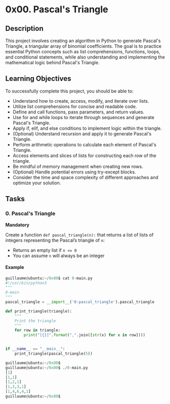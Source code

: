 # 0x00. Pascal's Triangle

## Description

This project involves creating an algorithm in Python to generate Pascal's Triangle, a triangular array of binomial coefficients. The goal is to practice essential Python concepts such as list comprehensions, functions, loops, and conditional statements, while also understanding and implementing the mathematical logic behind Pascal's Triangle.

## Learning Objectives

To successfully complete this project, you should be able to:

- Understand how to create, access, modify, and iterate over lists.
- Utilize list comprehensions for concise and readable code.
- Define and call functions, pass parameters, and return values.
- Use for and while loops to iterate through sequences and generate Pascal's Triangle.
- Apply if, elif, and else conditions to implement logic within the triangle.
- (Optional) Understand recursion and apply it to generate Pascal's Triangle.
- Perform arithmetic operations to calculate each element of Pascal's Triangle.
- Access elements and slices of lists for constructing each row of the triangle.
- Be mindful of memory management when creating new rows.
- (Optional) Handle potential errors using try-except blocks.
- Consider the time and space complexity of different approaches and optimize your solution.

## Tasks

### 0. Pascal's Triangle

**Mandatory**

Create a function `def pascal_triangle(n):` that returns a list of lists of integers representing the Pascal’s triangle of `n`:

- Returns an empty list if `n <= 0`
- You can assume `n` will always be an integer

#### Example

```python
guillaume@ubuntu:~/0x00$ cat 0-main.py
#!/usr/bin/python3
"""
0-main
"""
pascal_triangle = __import__('0-pascal_triangle').pascal_triangle

def print_triangle(triangle):
    """
    Print the triangle
    """
    for row in triangle:
        print("[{}]".format(",".join([str(x) for x in row])))


if __name__ == "__main__":
    print_triangle(pascal_triangle(5))

guillaume@ubuntu:~/0x00$
guillaume@ubuntu:~/0x00$ ./0-main.py
[1]
[1,1]
[1,2,1]
[1,3,3,1]
[1,4,6,4,1]
guillaume@ubuntu:~/0x00$


